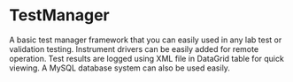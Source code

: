 # TestManager

A basic test manager framework that you can easily used in any lab test or validation testing.
Instrument drivers can be easily added for remote operation. 
Test results are logged using XML file in DataGrid table for quick viewing.
A MySQL database system can also be used easily.
